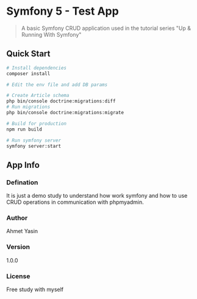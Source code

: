 # Symfony 5 - Test App

> A basic Symfony CRUD application used in the tutorial series "Up & Running With Symfony"

## Quick Start

``` bash
# Install dependencies
composer install

# Edit the env file and add DB params

# Create Article schema
php bin/console doctrine:migrations:diff
# Run migrations
php bin/console doctrine:migrations:migrate

# Build for production
npm run build

# Run symfony server 
symfony server:start

```

## App Info

### Defination

It is just a demo study to understand how work symfony and how to use CRUD operations in communication with phpmyadmin. 


### Author

Ahmet Yasin

### Version

1.0.0

### License

Free study with myself
